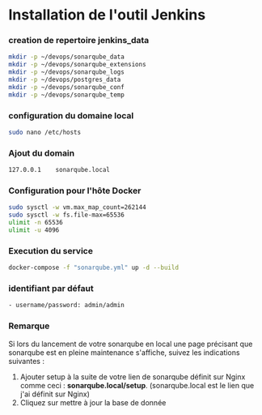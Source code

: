 # Installation de l'outil Jenkins

### creation de repertoire jenkins_data

```bash
mkdir -p ~/devops/sonarqube_data
mkdir -p ~/devops/sonarqube_extensions
mkdir -p ~/devops/sonarqube_logs
mkdir -p ~/devops/postgres_data
mkdir -p ~/devops/sonarqube_conf
mkdir -p ~/devops/sonarqube_temp
```

### configuration du domaine local

```bash
sudo nano /etc/hosts
```

### Ajout du domain

```bash
127.0.0.1    sonarqube.local
```

### Configuration pour l'hôte Docker

```bash
sudo sysctl -w vm.max_map_count=262144
sudo sysctl -w fs.file-max=65536
ulimit -n 65536
ulimit -u 4096
```

### Execution du service

```bash
docker-compose -f "sonarqube.yml" up -d --build
```

### identifiant par défaut
```bash
- username/password: admin/admin
```

### Remarque

Si lors du lancement de votre sonarqube en local une page précisant que sonarqube est en pleine maintenance s'affiche, suivez les indications suivantes :
1. Ajouter setup à la suite de votre lien de sonarqube définit sur Nginx comme ceci : <b>sonarqube.local/setup</b>. (sonarqube.local est le lien que j'ai définit sur Nginx)
2. Cliquez sur mettre à jour la base de donnée 
